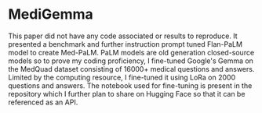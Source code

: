 # MediGemma

This paper did not have any code associated or results to reproduce. It presented a benchmark
and further instruction prompt tuned Flan-PaLM model to create Med-PaLM.
PaLM models are old generation closed-source models so to prove my coding proficiency, I
fine-tuned Google's Gemma on the MedQuad dataset consisting of 16000+ medical questions
and answers. Limited by the computing resource, I fine-tuned it using LoRa on 2000 questions
and answers. The notebook used for fine-tuning is present in the repository which I further plan
to share on Hugging Face so that it can be referenced as an API.